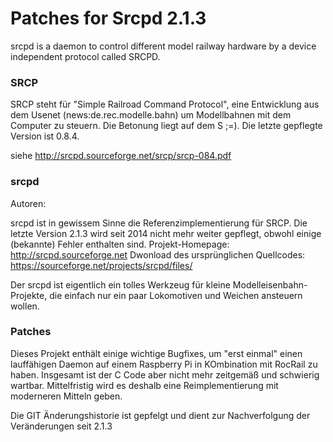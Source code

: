 # Patches for Srcpd 2.1.3

srcpd is a daemon to control different model railway hardware by a device independent protocol called SRCPD.

### SRCP
SRCP steht für "Simple Railroad Command Protocol", eine Entwicklung aus dem Usenet
    (news:de.rec.modelle.bahn) um Modellbahnen mit dem Computer zu
    steuern. Die Betonung liegt auf dem S ;=). Die letzte gepflegte Version ist 0.8.4.

siehe http://srcpd.sourceforge.net/srcp/srcp-084.pdf

### srcpd
Autoren:

srcpd ist in gewissem Sinne die Referenzimplementierung für SRCP. Die letzte Version 2.1.3 wird seit 2014 nicht mehr weiter gepflegt, obwohl einige (bekannte) Fehler enthalten sind.
Projekt-Homepage: http://srcpd.sourceforge.net
Dwonload des ursprünglichen Quellcodes: https://sourceforge.net/projects/srcpd/files/

Der srcpd ist eigentlich ein tolles Werkzeug für kleine Modelleisenbahn-Projekte, die einfach nur ein paar Lokomotiven und Weichen ansteuern wollen.

### Patches
Dieses Projekt enthält einige wichtige Bugfixes, um "erst einmal" einen lauffähigen Daemon auf einem Raspberry Pi in KOmbination mit RocRail zu haben. Insgesamt ist der C Code aber nicht mehr zeitgemäß und schwierig wartbar. Mittelfristig wird es deshalb eine Reimplementierung mit moderneren Mitteln geben.

Die GIT Änderungshistorie ist gepfelgt und dient zur Nachverfolgung der Veränderungen seit 2.1.3